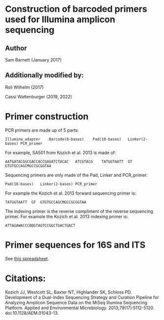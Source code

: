 Construction of barcoded primers used for Illumina amplicon sequencing
=================================

## Author

Sam Barnett (January 2017)

## Additionally modified by:

Roli Wilhelm (2017)

Cassi Wattenburger (2019, 2022)

# Primer construction

PCR primers are made up of 5 parts:

    Illumina_adapter    Barcode(8-bases)    Pad(10-bases)   Linker(2-bases) PCR_primer

For example, SA501 from Kozich et al. 2013 is made of:

    AATGATACGGCGACCACCGAGATCTACAC   ATCGTACG    TATGGTAATT  GT  GTGTGCCAGCMGCCGCGGTAA
    
Sequencing primers are only made of the Pad, Linker and PCR_primer:

    Pad(10-bases)   Linker(2-bases) PCR_primer
    
For example the Kozich et al. 2013 forward sequencing primer is:
    
    TATGGTAATT  GT  GTGTGCCAGCMGCCGCGGTAA
    
The indexing primer is the reverse compliment of the reverse sequencing primer.
For examole the Kozich et al. 2013 indexing primer is:

    ATTAGAWACCCBDGTAGTCCGGCTGACTGACT

# Primer sequences for 16S and ITS

See [this spreadsheet](linky).


# Citations:

Kozich JJ, Westcott SL, Baxter NT, Highlander SK, Schloss PD. Development of a Dual-Index Sequencing Strategy and Curation Pipeline for Analyzing Amplicon Sequence Data on the MiSeq Illumina Sequencing Platform. Applied and Environmental Microbiology. 2013;79(17):5112-5120. doi:10.1128/AEM.01043-13.
